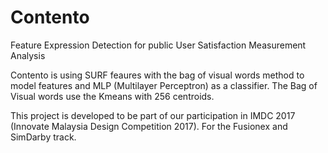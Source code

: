 # Contento
Feature Expression Detection for public User Satisfaction Measurement Analysis

Contento is using SURF feaures with the bag of visual words method to model features and MLP (Multilayer Perceptron) as a classifier.
The Bag of Visual words use the Kmeans with 256 centroids.

This project is developed to be part of our participation in IMDC 2017 (Innovate Malaysia Design Competition 2017). For the Fusionex and SimDarby track.
